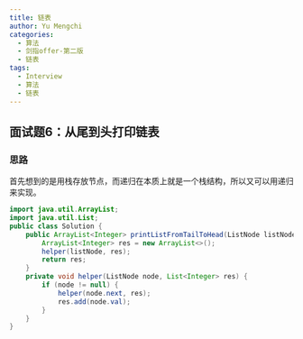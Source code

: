 ```yaml
---
title: 链表
author: Yu Mengchi
categories:
  - 算法
  - 剑指offer-第二版
  - 链表
tags:
  - Interview
  - 算法
  - 链表
---
```

  
## 面试题6：从尾到头打印链表

### 思路

首先想到的是用栈存放节点，而递归在本质上就是一个栈结构，所以又可以用递归
来实现。

```java
import java.util.ArrayList;
import java.util.List;
public class Solution {
    public ArrayList<Integer> printListFromTailToHead(ListNode listNode) {
        ArrayList<Integer> res = new ArrayList<>();
        helper(listNode, res);
        return res;
    }
    private void helper(ListNode node, List<Integer> res) {
        if (node != null) {
            helper(node.next, res);
            res.add(node.val);
        }
    }
}
```

